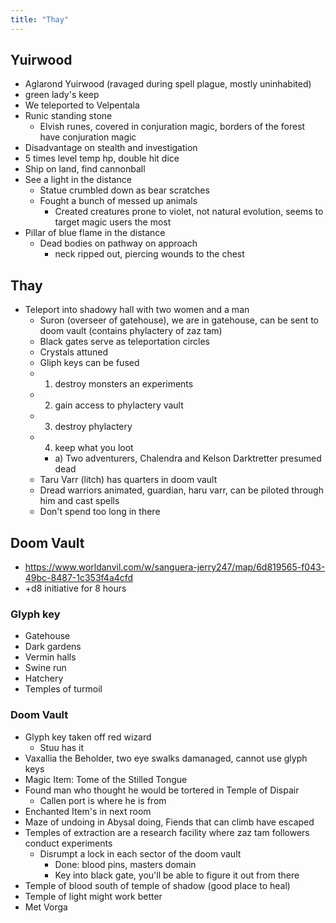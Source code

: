 ```yaml
---
title: "Thay"
---
```


Yuirwood
--------
- Aglarond Yuirwood (ravaged during spell plague, mostly uninhabited)
- green lady's keep
- We teleported to Velpentala
- Runic standing stone
  - Elvish runes, covered in conjuration magic, borders of the forest have conjuration magic
- Disadvantage on stealth and investigation
- 5 times level temp hp, double hit dice
- Ship on land, find cannonball
- See a light in the distance
  - Statue crumbled down as bear scratches
  - Fought a bunch of messed up animals
    - Created creatures prone to violet, not natural evolution, seems to target magic users the most
- Pillar of blue flame in the distance
  - Dead bodies on pathway on approach
    - neck ripped out, piercing wounds to the chest

Thay
----
- Teleport into shadowy hall with two women and a man
  - Suron (overseer of gatehouse), we are in gatehouse, can be sent to doom vault (contains phylactery of zaz tam)
  - Black gates serve as teleportation circles
  - Crystals attuned
  - Gliph keys can be fused
  - 1) destroy monsters an experiments
  - 2) gain access to phylactery vault
  - 3) destroy phylactery
  - 4) keep what you loot
     - a) Two adventurers, Chalendra and Kelson Darktretter presumed dead
  - Taru Varr (litch) has quarters in doom vault
  - Dread warriors animated, guardian, haru varr, can be piloted through him and cast spells
  - Don't spend too long in there

Doom Vault
----------
- https://www.worldanvil.com/w/sanguera-jerry247/map/6d819565-f043-49bc-8487-1c353f4a4cfd
- +d8 initiative for 8 hours

### Glyph key
- Gatehouse
- Dark gardens
- Vermin halls
- Swine run
- Hatchery
- Temples of turmoil

### Doom Vault
- Glyph key taken off red wizard
  - Stuu has it
- Vaxallia the Beholder, two eye swalks damanaged, cannot use glyph keys
- Magic Item: Tome of the Stilled Tongue
- Found man who thought he would be tortered in Temple of Dispair
  - Callen port is where he is from
- Enchanted Item's in next room
- Maze of undoing in Abysal doing, Fiends that can climb have escaped
- Temples of extraction are a research facility where zaz tam followers conduct experiments
  - Disrumpt a lock in each sector of the doom vault
    - Done: blood pins, masters domain
    - Key into black gate, you'll be able to figure it out from there
- Temple of blood south of temple of shadow (good place to heal)
- Temple of light might work better
- Met Vorga

